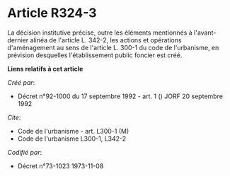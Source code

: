 # Article R324-3

La décision institutive précise, outre les éléments mentionnés à l'avant-dernier alinéa de l'article L. 342-2, les actions et
opérations d'aménagement au sens de l'article L. 300-1 du code de l'urbanisme, en prévision desquelles l'établissement public
foncier est créé.

**Liens relatifs à cet article**

_Créé par_:

  - Décret n°92-1000 du 17 septembre 1992 - art. 1 () JORF 20 septembre 1992

_Cite_:

  - Code de l'urbanisme - art. L300-1 (M)
  - Code de l'urbanisme L300-1, L342-2

_Codifié par_:

  - Décret n°73-1023 1973-11-08
